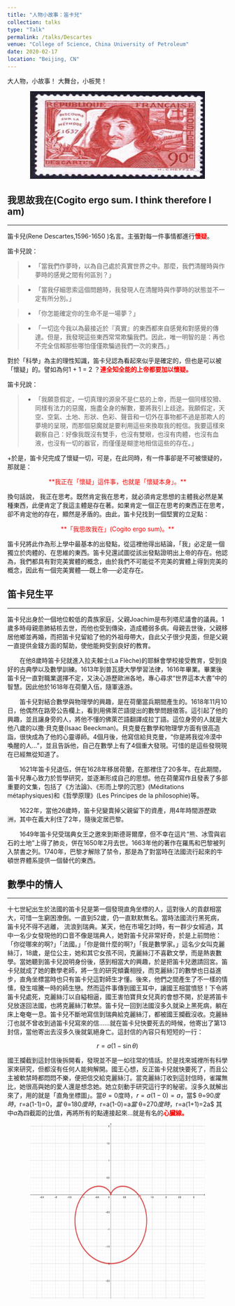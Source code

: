 ```yaml
---
title: "人物小故事：笛卡兒"
collection: talks
type: "Talk"
permalink: /talks/Descartes
venue: "College of Science, China University of Petroleum"
date: 2020-02-17
location: "Beijing, CN"
---
```


大人物，小故事！
大舞台，小板凳！



<center>
<a href="http://www.twwiki.com/wiki/%E7%AC%9B%E5%8D%A1%E7%88%BE">
<img src="./figs/Descartes.png" width="400" height="200"/>
</a>
</center>



## 我思故我在(Cogito ergo sum. I think therefore I am)

---

笛卡兒(Rene Descartes,1596-1650 )名言。主張對每一件事情都進行<font color=red >**懷疑**</font>。

  笛卡兒說：
  >  - 「當我們作夢時，以為自己處於真實世界之中。那麼，我們清醒時與作夢時的感覺之間有何區別？」
  
  
  >  - 「當我仔細思索這個問題時，我發現人在清醒時與作夢時的狀態並不一定有所分別。」
  
  
  >  - 「你怎能確定你的生命不是一場夢？」
  
  
  > -  「一切迄今我以為最接近於『真實』的東西都來自感覺和對感覺的傳達。但是，我發現這些東西常常欺騙我們。因此，唯一明智的是：再也不完全信賴那些哪怕僅僅欺騙過我們一次的東西。」


  對於「科學」為主的理性知識，笛卡兒認為看起來似乎是確定的，但也是可以被「懷疑」的。譬如為何1 + 1 = 2 ？<font color=red>**連全知全能的上帝都要加以懷疑。**</font>


  笛卡兒說：
  > -  「我願意假定，一切真理的源泉不是仁慈的上帝，而是一個同樣狡猾、同樣有法力的惡魔，施盡全身的解數，要將我引上歧途。我願假定，天空、空氣、土地、形狀、色彩、聲音和一切外在事物都不過是那欺人的夢境的呈現，而那個惡魔就是要利用這些來換取我的輕信。我要這樣來觀察自己：好像我既沒有雙手，也沒有雙眼，也沒有肉體，也沒有血液，也沒有一切的器官，而僅僅是糊塗地相信這些的存在。」

+於是，笛卡兒完成了懷疑一切，可是，在此同時，有一件事卻是不可被懷疑的，那就是：

<center><font color=red>**我正在「懷疑」這件事，也就是「懷疑本身」。**</font></center>

換句話說， 我正在思考。既然肯定我在思考，就必須肯定思想的主體我必然是某種東西，此便肯定了我這主體是存在著。如果肯定一個正在思考的東西正在思考，卻不肯定他的存在，顯然是矛盾的。由此，笛卡兒找到一個堅實的立足點：

<center><font color=red>**「我思故我在」(Cogito ergo sum)。**</font></center>

笛卡兒將此作為形上學中最基本的出發點，從這裡他得出結論，「我」必定是一個獨立於肉體的、在思維的東西。笛卡兒還試圖從該出發點證明出上帝的存在。他認為，我們都具有對完美實體的概念，由於我們不可能從不完美的實體上得到完美的概念，因此有一個完美實體──既上帝──必定存在。

## 笛卡兒生平

---

笛卡兒出身於一個地位較低的貴族家庭，父親Joachim是布列塔尼議會的議員。1歲多時母親患肺結核去世，而他也受到傳染，造成體弱多病。母親去世後，父親移居他鄉並再婚，而把笛卡兒留給了他的外祖母帶大，自此父子很少見面，但是父親一直提供金錢方面的幫助，使他能夠受到良好的教育。

　　在他8歲時笛卡兒就進入拉夫賴士(La Flèche)的耶穌會學校接受教育，受到良好的古典學以及數學訓練。1613年到普瓦捷大學學習法律，1616年畢業。畢業後笛卡兒一直對職業選擇不定，又決心游歷歐洲各地，專心尋求“世界這本大書”中的智慧。因此他於1618年在荷蘭入伍，隨軍遠游。

　　笛卡兒對結合數學與物理學的興趣，是在荷蘭當兵期間產生的。1618年11月10日，他偶然在路旁公告欄上，看到用佛萊芒語提出的數學問題徵答。這引起了他的興趣，並且讓身旁的人，將他不懂的佛萊芒語翻譯成拉丁語。這位身旁的人就是大他八歲的以撒‧貝克曼(Isaac Beeckman)。貝克曼在數學和物理學方面有很高造詣，很快成為了他的心靈導師。4個月後，他寫信給貝克曼，“你是將我從冷漠中喚醒的人...”，並且告訴他，自己在數學上有了4個重大發現。可惜的是這些發現現在已經無從知道了。

　　1621年笛卡兒退伍，併在1628年移居荷蘭，在那裡住了20多年。在此期間，笛卡兒專心致力於哲學研究，並逐漸形成自己的思想。他在荷蘭寫作且發表了多部重要的文集，包括了《方法論》、《形而上學的沉思》(Méditations métaphysiques)和《哲學原理》(Les Principes de la philosophie)等。

　　1622年，當他26歲時，笛卡兒變賣掉父親留下的資產，用4年時間游歷歐洲，其中在義大利住了2年，隨後定居巴黎。

　　1649年笛卡兒受瑞典女王之邀來到斯德哥爾摩，但不幸在這片“熊、冰雪與岩石的土地”上得了肺炎，併在1650年2月去世。1663年他的著作在羅馬和巴黎被列入禁書之列。1740年，巴黎才解除了禁令，那是為了對當時在法國流行起來的牛頓世界體系提供一個替代的東西。


## 數學中的情人

---

十七世紀出生於法國的笛卡兒是第一個發現直角坐標的人，這對後人的貢獻相當大，可惜一生窮困潦倒。一直到52歲，仍一直默默無名。當時法國流行黑死病，笛卡兒不得不逃離， 流浪到瑞典。某天，他在市場乞討時，有一群少女經過，其中一名少女發現他的口音不像是瑞典人，她對笛卡兒非常好奇，於是上前問他： 「你從哪來的啊?」「法國。」「你是做什麼的啊?」「我是數學家。」這名少女叫克麗絲汀，18歲，是位公主，她和其它女孩不同，克麗絲汀不喜歡文學，而是熱衷數學。當她聽到笛卡兒說明身份後，感到相當大的興趣，於是把笛卡兒邀請回宮。笛卡兒就成了她的數學老師，將一生的研究傾囊相授，而克麗絲汀的數學也日益進步，直角坐標當時也只有笛卡兒這對師生才懂。後來，他們之間產生了不一樣的情愫，發生喧騰一時的師生戀。然而這件事傳到國王耳中，讓國王相當憤怒！下令將笛卡兒處死，克麗絲汀以自縊相逼，國王害怕寶貝女兒真的會想不開，於是將笛卡兒放逐回法國，也將克麗絲汀軟禁。笛卡兒一回到法國沒多久就染上黑死病，躺在床上奄奄一息。笛卡兒不斷地寫信到瑞典給克麗絲汀，都被國王攔截沒收。克麗絲汀也就不曾收到過笛卡兒寫來的信……就在笛卡兒快要死去的時候，他寄出了第13封信，當他寄出去沒多久後就氣絕身亡。這封信的內容只有短短的一行：

$$r = a(1 - \sin \theta)$$

 國王攔截到這封信後拆開看，發現並不是一如往常的情話。於是找來城裡所有科學家來研究，但都沒有任何人能夠解開。國王心想，反正笛卡兒就快要死了，而且公主被軟禁時都悶悶不樂，便把信交給克麗絲汀。當克麗絲汀收到這封信時，雀躍無比，她很高與她的愛人還是想念她。她立刻動手研究這行字的秘密。沒多久就解出來了，用的就是「直角坐標圖」。當$\theta = 0$度時，$r=a(1-0)=a$，當$ θ=90$度時，$r=a(1-1)=0$，當$ θ=180$度時，$r=a(1-0)=a$當$ θ=270$度時，$r=a(1+1)=2a$ 其中$a$為四截距的比值，再將所有的點連接起來...就是有名的<font color=red>**心臟線。**</span>
 
 <center>
<img src="./figs/heart.png" width="400" height="400"/>
</center>
 
 
